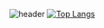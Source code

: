 ![header](https://capsule-render.vercel.app/api?type=transparent&color=auto&height=100&section=header&text=HyunWoo&fontSize=50&fontAlign=20)
[![Top Langs](https://github-readme-stats.vercel.app/api/top-langs/?username=vananaHope&layout=compact)](https://github.com/vananaHope/github-readme-stats)


